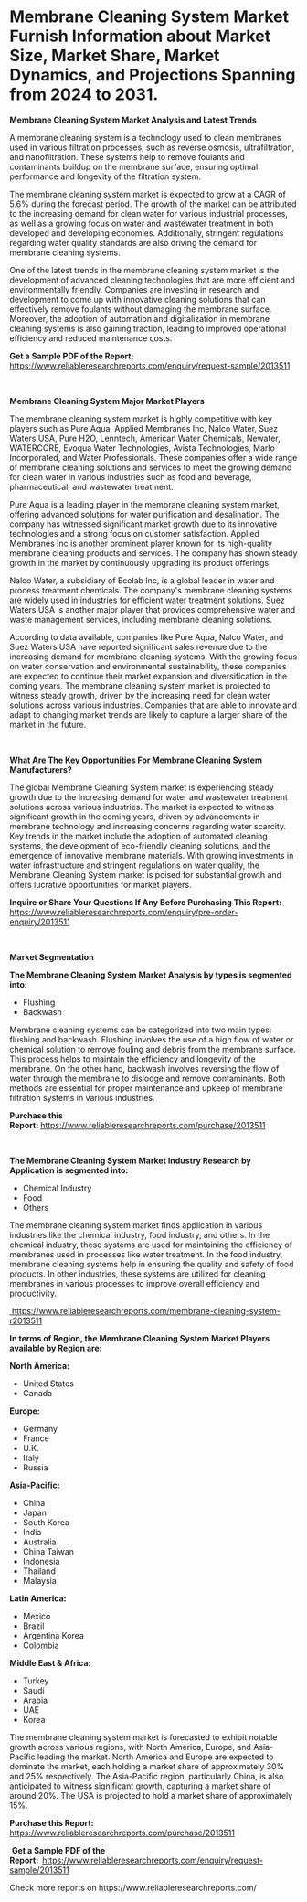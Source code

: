 <p><h1>Membrane Cleaning System Market Furnish Information about Market Size, Market Share, Market Dynamics, and Projections Spanning from 2024 to 2031.</h1></p><p><strong>Membrane Cleaning System Market Analysis and Latest Trends</strong></p>
<p><p>A membrane cleaning system is a technology used to clean membranes used in various filtration processes, such as reverse osmosis, ultrafiltration, and nanofiltration. These systems help to remove foulants and contaminants buildup on the membrane surface, ensuring optimal performance and longevity of the filtration system.</p><p>The membrane cleaning system market is expected to grow at a CAGR of 5.6% during the forecast period. The growth of the market can be attributed to the increasing demand for clean water for various industrial processes, as well as a growing focus on water and wastewater treatment in both developed and developing economies. Additionally, stringent regulations regarding water quality standards are also driving the demand for membrane cleaning systems.</p><p>One of the latest trends in the membrane cleaning system market is the development of advanced cleaning technologies that are more efficient and environmentally friendly. Companies are investing in research and development to come up with innovative cleaning solutions that can effectively remove foulants without damaging the membrane surface. Moreover, the adoption of automation and digitalization in membrane cleaning systems is also gaining traction, leading to improved operational efficiency and reduced maintenance costs.</p></p>
<p><strong>Get a Sample PDF of the Report:&nbsp;</strong> <a href="https://www.reliableresearchreports.com/enquiry/request-sample/2013511">https://www.reliableresearchreports.com/enquiry/request-sample/2013511</a></p>
<p>&nbsp;</p>
<p><strong>Membrane Cleaning System Major Market Players</strong></p>
<p><p>The membrane cleaning system market is highly competitive with key players such as Pure Aqua, Applied Membranes Inc, Nalco Water, Suez Waters USA, Pure H2O, Lenntech, American Water Chemicals, Newater, WATERCORE, Evoqua Water Technologies, Avista Technologies, Marlo Incorporated, and Water Professionals. These companies offer a wide range of membrane cleaning solutions and services to meet the growing demand for clean water in various industries such as food and beverage, pharmaceutical, and wastewater treatment.</p><p>Pure Aqua is a leading player in the membrane cleaning system market, offering advanced solutions for water purification and desalination. The company has witnessed significant market growth due to its innovative technologies and a strong focus on customer satisfaction. Applied Membranes Inc is another prominent player known for its high-quality membrane cleaning products and services. The company has shown steady growth in the market by continuously upgrading its product offerings.</p><p>Nalco Water, a subsidiary of Ecolab Inc, is a global leader in water and process treatment chemicals. The company's membrane cleaning systems are widely used in industries for efficient water treatment solutions. Suez Waters USA is another major player that provides comprehensive water and waste management services, including membrane cleaning solutions.</p><p>According to data available, companies like Pure Aqua, Nalco Water, and Suez Waters USA have reported significant sales revenue due to the increasing demand for membrane cleaning systems. With the growing focus on water conservation and environmental sustainability, these companies are expected to continue their market expansion and diversification in the coming years. The membrane cleaning system market is projected to witness steady growth, driven by the increasing need for clean water solutions across various industries. Companies that are able to innovate and adapt to changing market trends are likely to capture a larger share of the market in the future.</p></p>
<p>&nbsp;</p>
<p><strong>What Are The Key Opportunities For Membrane Cleaning System Manufacturers?</strong></p>
<p><p>The global Membrane Cleaning System market is experiencing steady growth due to the increasing demand for water and wastewater treatment solutions across various industries. The market is expected to witness significant growth in the coming years, driven by advancements in membrane technology and increasing concerns regarding water scarcity. Key trends in the market include the adoption of automated cleaning systems, the development of eco-friendly cleaning solutions, and the emergence of innovative membrane materials. With growing investments in water infrastructure and stringent regulations on water quality, the Membrane Cleaning System market is poised for substantial growth and offers lucrative opportunities for market players.</p></p>
<p><strong>Inquire or Share Your Questions If Any Before Purchasing This Report:</strong> <a href="https://www.reliableresearchreports.com/enquiry/pre-order-enquiry/2013511">https://www.reliableresearchreports.com/enquiry/pre-order-enquiry/2013511</a></p>
<p>&nbsp;</p>
<p><strong>Market Segmentation</strong></p>
<p><strong>The Membrane Cleaning System Market Analysis by types is segmented into:</strong></p>
<p><ul><li>Flushing</li><li>Backwash</li></ul></p>
<p><p>Membrane cleaning systems can be categorized into two main types: flushing and backwash. Flushing involves the use of a high flow of water or chemical solution to remove fouling and debris from the membrane surface. This process helps to maintain the efficiency and longevity of the membrane. On the other hand, backwash involves reversing the flow of water through the membrane to dislodge and remove contaminants. Both methods are essential for proper maintenance and upkeep of membrane filtration systems in various industries.</p></p>
<p><strong>Purchase this Report:&nbsp;</strong><a href="https://www.reliableresearchreports.com/purchase/2013511">https://www.reliableresearchreports.com/purchase/2013511</a></p>
<p>&nbsp;</p>
<p><strong>The Membrane Cleaning System Market Industry Research by Application is segmented into:</strong></p>
<p><ul><li>Chemical Industry</li><li>Food</li><li>Others</li></ul></p>
<p><p>The membrane cleaning system market finds application in various industries like the chemical industry, food industry, and others. In the chemical industry, these systems are used for maintaining the efficiency of membranes used in processes like water treatment. In the food industry, membrane cleaning systems help in ensuring the quality and safety of food products. In other industries, these systems are utilized for cleaning membranes in various processes to improve overall efficiency and productivity.</p></p>
<p><a href="https://www.reliableresearchreports.com/membrane-cleaning-system-r2013511">&nbsp;https://www.reliableresearchreports.com/membrane-cleaning-system-r2013511</a></p>
<p><strong>In terms of Region, the Membrane Cleaning System Market Players available by Region are:</strong></p>
<p>
    <p> <strong> North America: </strong>
        <ul>
            <li>United States</li>
            <li>Canada</li>
        </ul>
        </p> 
    <p> <strong> Europe: </strong>
        <ul>
            <li>Germany</li>
            <li>France</li>
            <li>U.K.</li>
            <li>Italy</li>
            <li>Russia</li>
        </ul>
        </p> 
    <p> <strong> Asia-Pacific: </strong>
        <ul>
            <li>China</li>
            <li>Japan</li>
            <li>South Korea</li>
            <li>India</li>
            <li>Australia</li>
            <li>China Taiwan</li>
            <li>Indonesia</li>
            <li>Thailand</li>
            <li>Malaysia</li>
        </ul>
        </p> 
    <p> <strong> Latin America: </strong>
        <ul>
            <li>Mexico</li>
            <li>Brazil</li>
            <li>Argentina Korea</li>
            <li>Colombia</li>
        </ul>
        </p> 
    <p> <strong> Middle East & Africa: </strong>
        <ul>
            <li>Turkey</li>
            <li>Saudi</li>
            <li>Arabia</li>
            <li>UAE</li>
            <li>Korea</li>
        </ul>
    </p>
    </p>
<p><p>The membrane cleaning system market is forecasted to exhibit notable growth across various regions, with North America, Europe, and Asia-Pacific leading the market. North America and Europe are expected to dominate the market, each holding a market share of approximately 30% and 25% respectively. The Asia-Pacific region, particularly China, is also anticipated to witness significant growth, capturing a market share of around 20%. The USA is projected to hold a market share of approximately 15%.</p></p>
<p><strong>Purchase this Report: </strong><a href="https://www.reliableresearchreports.com/purchase/2013511">https://www.reliableresearchreports.com/purchase/2013511</a></p>
<p>&nbsp;<strong>Get a Sample PDF of the Report:&nbsp;&nbsp;</strong><a href="https://www.reliableresearchreports.com/enquiry/request-sample/2013511">https://www.reliableresearchreports.com/enquiry/request-sample/2013511</a></p>
<p><strong></strong></p>
<p>Check more reports on https://www.reliableresearchreports.com/</p>